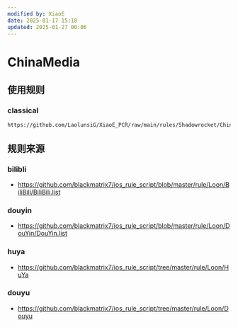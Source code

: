 ```yaml
---
modified by: XiaoE
date: 2025-01-17 15:18
updated: 2025-01-27 00:06
---
```

# ChinaMedia

## 使用规则

### classical
```
https://github.com/LaolunsiG/XiaoE_PCR/raw/main/rules/Shadowrocket/ChinaMedia/ChinaMedia_Classical.list
```

## 规则来源
### bilibli
- https://github.com/blackmatrix7/ios_rule_script/blob/master/rule/Loon/BiliBili/BiliBili.list

### douyin
- https://github.com/blackmatrix7/ios_rule_script/blob/master/rule/Loon/DouYin/DouYin.list

### huya
- https://github.com/blackmatrix7/ios_rule_script/tree/master/rule/Loon/HuYa

### douyu
- https://github.com/blackmatrix7/ios_rule_script/tree/master/rule/Loon/Douyu

